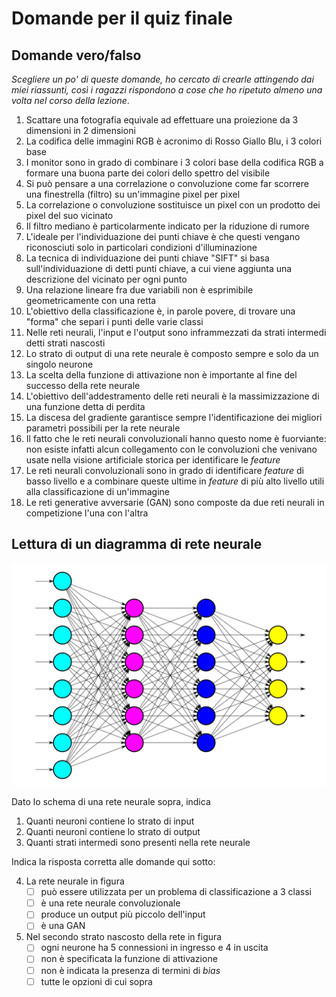 # Domande per il quiz finale

## Domande vero/falso

*Scegliere un po' di queste domande, ho cercato di crearle attingendo dai miei riassunti, così i ragazzi rispondono a cose che ho ripetuto almeno una volta nel corso della lezione*.

1. Scattare una fotografia equivale ad effettuare una proiezione da 3 dimensioni in 2 dimensioni
2. La codifica delle immagini RGB è acronimo di Rosso Giallo Blu, i 3 colori base
3. I monitor sono in grado di combinare i 3 colori base della codifica RGB a formare una buona parte dei colori dello spettro del visibile
4. Si può pensare a una correlazione o convoluzione come far scorrere una finestrella (filtro) su un'immagine pixel per pixel
5. La correlazione o convoluzione sostituisce un pixel con un prodotto dei pixel del suo vicinato
6. Il filtro mediano è particolarmente indicato per la riduzione di rumore
7. L'ideale per l'individuazione dei punti chiave è che questi vengano riconosciuti solo in particolari condizioni d'illuminazione
8. La tecnica di individuazione dei punti chiave "SIFT" si basa sull'individuazione di detti punti chiave, a cui viene aggiunta una descrizione del vicinato per ogni punto
9. Una relazione lineare fra due variabili non è esprimibile geometricamente con una retta
10. L'obiettivo della classificazione è, in parole povere, di trovare una "forma" che separi i punti delle varie classi
11. Nelle reti neurali, l'input e l'output sono inframmezzati da strati intermedi detti strati nascosti
12. Lo strato di output di una rete neurale è composto sempre e solo da un singolo neurone
13. La scelta della funzione di attivazione non è importante al fine del successo della rete neurale
14. L'obiettivo dell'addestramento delle reti neurali è la massimizzazione di una funzione detta di perdita
15. La discesa del gradiente garantisce sempre l'identificazione dei migliori parametri possibili per la rete neurale
16. Il fatto che le reti neurali convoluzionali hanno questo nome è fuorviante: non esiste infatti alcun collegamento con le convoluzioni che venivano usate nella visione artificiale storica per identificare le *feature*
17. Le reti neurali convoluzionali sono in grado di identificare *feature* di basso livello e a combinare queste ultime in *feature* di più alto livello utili alla classificazione di un'immagine
18. Le reti generative avversarie (GAN) sono composte da due reti neurali in competizione l'una con l'altra

## Lettura di un diagramma di rete neurale

![rete neurale](NN.png)

Dato lo schema di una rete neurale sopra, indica

1. Quanti neuroni contiene lo strato di input
2. Quanti neuroni contiene lo strato di output
3. Quanti strati intermedi sono presenti nella rete neurale

Indica la risposta corretta alle domande qui sotto:

4. La rete neurale in figura
   - [ ] può essere utilizzata per un problema di classificazione a 3 classi
   - [ ] è una rete neurale convoluzionale
   - [ ] produce un output più piccolo dell'input
   - [ ] è una GAN
5. Nel secondo strato nascosto della rete in figura
   - [ ] ogni neurone ha 5 connessioni in ingresso e 4 in uscita
   - [ ] non è specificata la funzione di attivazione
   - [ ] non è indicata la presenza di termini di *bias*
   - [ ] tutte le opzioni di cui sopra